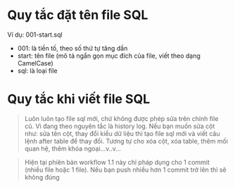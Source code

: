# Quy tắc đặt tên file SQL

Ví dụ: 001-start.sql
- 001: là tiền tố, theo số thứ tự tăng dần
- start: tên file (mô tả ngắn gọn mục đích của file, viết theo dạng CamelCase)
- sql: là loại file


# Quy tắc khi viết file SQL

> Luôn luôn tạo file sql mới, chứ không được phép sửa trên chính file cũ. Vì đang theo nguyên tắc là history log. Nếu bạn muốn sửa cột như: sửa tên cột, thay đổi kiểu dữ liệu thì tạo file sql mới và viết câu lệnh after table để thay đổi. Tương tự cho xóa cột, xóa table, thêm mối quan hệ, thêm khóa ngoại...v..v...

> Hiện tại phiên bản workflow 1.1 này chỉ pháp dụng cho 1 commit (nhiều file hoặc 1 file). Nếu bạn push nhiều hơn 1 commit trở lên thì sẽ không đúng
